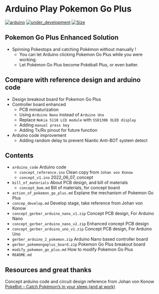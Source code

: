 # Arduino Play Pokemon Go Plus
[![arduino](https://github.takahashi65.info/lib_badge/arduino-nano.svg)](https://www.arduino.cc/)
[![under_development](https://github.takahashi65.info/lib_badge/under_development.svg)](https://github.com/Suzhou65/Arduino-Play-PokemonGoPlus)
[![Size](https://github-size-badge.herokuapp.com/Suzhou65/Arduino-Play-PokemonGoPlus.svg)](https://github.com/axetroy/github-size-badge)

## Pokemon Go Plus Enhanced Solution
* Spinning Pokestops and catching Pokémon without manually !
  - You can let Arduino clicking Pokemon Go Plus while you were working.
  - Let Pokémon Go Plus become Pokéball Plus, or even batter.

## Compare with reference design and arduino code
* Design breakout board for Pokemon Go Plus
* Controller board enhanced
  - PCB miniaturization
  - Using ```Arduino Nano``` instead of ```Arduino Uno```
  - Replace ```Nokia 5110 LCD module``` with ```SSD1306 OLED display```
  - Adding ```manual press key```
  - Adding Tx/Rx pinout for future function
* Arduino code improvement
  - Adding random delay to prevent Niantic Anti-BOT system detect

## Contents
* ```arduino_code``` Arduino code
  - ```concept_reference.ino``` Clean copy from ```Johan von Konow```
  - ```concept_v1.ino``` 2022_06_07, concept
* ```bill_of_materials``` About PCB design, and bill of materials
  - ```concept_bom.md``` Bill of materials, for concept board
* ```action_of_pokemon_go_plus.md``` Explane the mechanism of Pokemon Go Plus
* ```concep_develop.md``` Develop stage, take reference from Johan von Konow
* ```concept_gerber_arduino_nano_v1.zip``` Concept PCB design, For Arduino Nano
* ```concept_gerber_arduino_nano_v2.zip``` Enhanced concept PCB design
* ```concept_gerber_arduino_uno_v1.zip``` Concept PCB design, For Arduino Uno
* ```gerber_arduino_2_pokemon.zip``` Arduino Nano based controller board
* ```gerber_pokemongoplus_board.zip``` Pokemon Go Plus breakout board
* ```modify_pokemon_go_plus.md``` How to modify Pokemon Go Plus
* ```README.md```

## Resources and great thanks
Concept arduino code and circuit design reference from Johan von Konow  
[PokeBot – Catch Pokémon’s in your sleep (and at work) ](https://vonkonow.com/wordpress/pokebot-catch-pokemons-in-your-sleep-and-at-work/)
